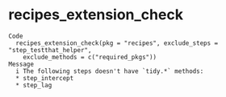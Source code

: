 # recipes_extension_check

    Code
      recipes_extension_check(pkg = "recipes", exclude_steps = "step_testthat_helper",
        exclude_methods = c("required_pkgs"))
    Message
      i The following steps doesn't have `tidy.*` methods:
      * step_intercept
      * step_lag

